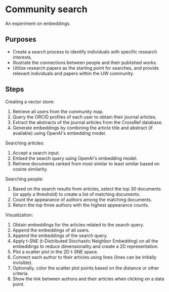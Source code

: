 # Community search

An experiment on embeddings.

## Purposes

- Create a search process to identify individuals with specific research interests.
- Illustrate the connections between people and their published works.
- Utilize research papers as the starting point for searches, and provide relevant individuals and papers within the UW community.

## Steps

Creating a vector store:

1. Retrieve all users from the community map.
1. Query the ORCID profiles of each user to obtain their journal articles.
1. Extract the abstracts of the journal articles from the CrossRef database.
1. Generate embeddings by combining the article title and abstract (if available) using OpenAI's embedding model.

Searching articles:

1. Accept a search input.
1. Embed the search query using OpenAI's embedding model.
1. Retrieve documents ranked from most similar to least similar based on cosine similarity.

Searching people:

1. Based on the search results from articles, select the top 30 documents (or apply a threshold) to create a list of matching documents.
1. Count the appearance of authors among the matching documents.
1. Return the top three authors with the highest appearance counts.

Visualization:

1. Obtain embeddings for the articles related to the search query.
1. Append the embeddings of all users.
1. Append the embeddings of the search query.
1. Apply t-SNE (t-Distributed Stochastic Neighbor Embedding) on all the embeddings to reduce dimensionality and create a 2D representation.
1. Plot a scatter plot in the 2D t-SNE space.
1. Connect each author to their articles using lines (lines can be initially invisible).
1. Optionally, color the scatter plot points based on the distance or other criteria.
1. Show the link between authors and their articles when clicking on a data point.
